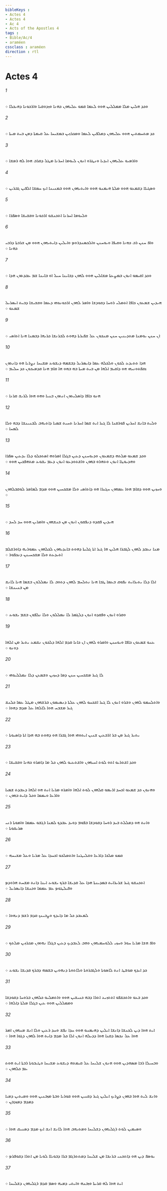 ```yaml
---
bibleKeys : 
- Actes 4
- Actes 4
- Ac 4
- Acts of the Apostles 4
tags : 
- Bible/Ac/4
- araméen
cssclass : araméen
direction : rtl
---
```


# Actes 4

###### 1
ܘܟܕ ܗܠܝܢ ܡܠܐ ܡܡܠܠܝܢ ܗܘܘ ܠܥܡܐ ܩܡܘ ܥܠܝܗܘܢ ܟܗܢܐ ܘܙܕܘܩܝܐ ܘܐܪܟܘܢܐ ܕܗܝܟܠܐ ܀
###### 2
ܟܕ ܡܬܚܡܬܝܢ ܗܘܘ ܥܠܝܗܘܢ ܕܡܠܦܝܢ ܠܥܡܐ ܘܡܟܪܙܝܢ ܒܡܫܝܚܐ ܥܠ ܩܝܡܬܐ ܕܡܢ ܒܝܬ ܡܝܬܐ ܀
###### 3
ܘܐܪܡܝܘ ܥܠܝܗܘܢ ܐܝܕܝܐ ܘܢܛܪܘ ܐܢܘܢ ܠܝܘܡܐ ܐܚܪܢܐ ܡܛܠ ܕܩܪܒ ܗܘܐ ܠܗ ܪܡܫܐ ܀
###### 4
ܘܤܓܝܐܐ ܕܫܡܥܘ ܗܘܘ ܡܠܬܐ ܗܝܡܢܘ ܗܘܘ ܘܐܝܬܝܗܘܢ ܗܘܘ ܒܡܢܝܢܐ ܐܝܟ ܚܡܫܐ ܐܠܦܝܢ ܓܒܪܝܢ ܀
###### 5
ܘܠܝܘܡܐ ܐܚܪܢܐ ܐܬܟܢܫܘ ܐܪܟܘܢܐ ܘܩܫܝܫܐ ܘܤܦܪܐ ܀
###### 6
ܘܐܦ ܚܢܢ ܪܒ ܟܗܢܐ ܘܩܝܦܐ ܘܝܘܚܢܢ ܘܐܠܟܤܢܕܪܘܤ ܘܐܝܠܝܢ ܕܐܝܬܝܗܘܢ ܗܘܘ ܡܢ ܫܪܒܬܐ ܕܪܒܝ ܟܗܢܐ ܀
###### 7
ܘܟܕ ܐܩܝܡܘ ܐܢܘܢ ܒܡܨܥܬܐ ܡܫܐܠܝܢ ܗܘܘ ܠܗܘܢ ܕܒܐܝܢܐ ܚܝܠ ܐܘ ܒܐܝܢܐ ܫܡ ܥܒܕܬܘܢ ܗܕܐ ܀
###### 8
ܗܝܕܝܢ ܫܡܥܘܢ ܟܐܦܐ ܐܬܡܠܝ ܪܘܚܐ ܕܩܘܕܫܐ ܘܐܡܪ ܠܗܘܢ ܐܪܟܘܢܘܗܝ ܕܥܡܐ ܘܩܫܝܫܐ ܕܒܝܬ ܐܝܤܪܝܠ ܫܡܥܘ ܀
###### 9
ܐܢ ܚܢܢ ܝܘܡܢܐ ܡܬܕܝܢܝܢ ܚܢܢ ܡܢܟܘܢ ܥܠ ܫܦܝܪܬܐ ܕܗܘܬ ܠܒܪܢܫܐ ܟܪܝܗܐ ܕܒܡܢܐ ܗܢܐ ܐܬܐܤܝ ܀
###### 10
ܗܕܐ ܬܬܝܕܥ ܠܟܘܢ ܘܠܟܠܗ ܥܡܐ ܕܐܝܤܪܝܠ ܕܒܫܡܗ ܕܝܫܘܥ ܡܫܝܚܐ ܢܨܪܝܐ ܗܘ ܕܐܢܬܘܢ ܙܩܦܬܘܢܝܗܝ ܗܘ ܕܐܩܝܡ ܐܠܗܐ ܡܢ ܒܝܬ ܡܝܬܐ ܒܗ ܒܗܘ ܗܐ ܩܐܡ ܗܢܐ ܩܕܡܝܟܘܢ ܟܕ ܚܠܝܡ ܀
###### 11
ܗܢܘ ܟܐܦܐ ܕܐܤܠܝܬܘܢ ܐܢܬܘܢ ܒܢܝܐ ܘܗܘ ܗܘܐ ܠܪܝܫ ܩܪܢܐ ܀
###### 12
ܘܠܝܬ ܒܐܢܫ ܐܚܪܝܢ ܦܘܪܩܢܐ ܠܐ ܓܝܪ ܐܝܬ ܫܡܐ ܐܚܪܢܐ ܬܚܝܬ ܫܡܝܐ ܕܐܬܝܗܒ ܠܒܢܝܢܫܐ ܕܒܗ ܘܠܐ ܠܡܚܐ ܀
###### 13
ܘܟܕ ܫܡܥܘ ܡܠܬܗ ܕܫܡܥܘܢ ܘܕܝܘܚܢܢ ܕܥܝܢ ܒܓܠܐ ܐܡܪܘܗ ܐܤܬܟܠܘ ܕܠܐ ܝܕܥܝܢ ܤܦܪܐ ܘܗܕܝܘܛܐ ܐܢܘܢ ܘܬܗܪܘ ܒܗܘܢ ܘܐܫܬܘܕܥܘ ܐܢܘܢ ܕܥܡ ܝܫܘܥ ܡܬܗܦܟܝܢ ܗܘܘ ܀
###### 14
ܘܚܙܝܢ ܗܘܘ ܕܩܐܡ ܗܘܐ ܥܡܗܘܢ ܚܓܝܪܐ ܗܘ ܕܐܬܐܤܝ ܘܠܐ ܡܫܟܚܝܢ ܗܘܘ ܡܕܡ ܠܡܐܡܪ ܠܘܩܒܠܗܘܢ ܀
###### 15
ܗܝܕܝܢ ܦܩܕܘ ܕܢܦܩܘܢ ܐܢܘܢ ܡܢ ܟܢܫܗܘܢ ܘܐܡܪܝܢ ܗܘܘ ܚܕ ܠܚܕ ܀
###### 16
ܡܢܐ ܢܥܒܕ ܠܗܘܢ ܠܓܒܪܐ ܗܠܝܢ ܗܐ ܓܝܪ ܐܬܐ ܓܠܝܬܐ ܕܗܘܬ ܒܐܝܕܝܗܘܢ ܠܟܠܗܘܢ ܥܡܘܪܝܗ ܕܐܘܪܫܠܡ ܐܬܝܕܥܬ ܘܠܐ ܡܫܟܚܝܢܢ ܕܢܟܦܘܪ ܀
###### 17
ܐܠܐ ܕܠܐ ܝܬܝܪܐܝܬ ܢܦܘܩ ܒܥܡܐ ܛܒܐ ܗܢܐ ܢܬܠܚܡ ܠܗܘܢ ܕܬܘܒ ܠܐ ܢܡܠܠܘܢ ܒܫܡܐ ܗܢܐ ܠܐܢܫ ܡܢ ܒܢܝܢܫܐ ܀
###### 18
ܘܩܪܘ ܐܢܘܢ ܘܦܩܕܘ ܐܢܘܢ ܕܠܓܡܪ ܠܐ ܢܡܠܠܘܢ ܘܠܐ ܢܠܦܘܢ ܒܫܡ ܝܫܘܥ ܀
###### 19
ܥܢܘ ܫܡܥܘܢ ܟܐܦܐ ܘܝܘܚܢܢ ܘܐܡܪܘ ܠܗܘܢ ܐܢ ܟܐܢܐ ܩܕܡ ܐܠܗܐ ܕܠܟܘܢ ܢܫܡܥ ܝܬܝܪ ܡܢ ܐܠܗܐ ܕܘܢܘ ܀
###### 20
ܠܐ ܓܝܪ ܡܫܟܚܝܢ ܚܢܢ ܕܡܐ ܕܚܙܝܢ ܘܫܡܥܢ ܕܠܐ ܢܡܠܠܝܘܗܝ ܀
###### 21
ܘܐܬܠܚܡܘ ܠܗܘܢ ܘܫܪܘ ܐܢܘܢ ܠܐ ܓܝܪ ܐܫܟܚܘ ܠܗܘܢ ܥܠܬܐ ܕܢܤܝܡܘܢ ܒܪܫܗܘܢ ܡܛܠ ܥܡܐ ܟܠܢܫ ܓܝܪ ܡܫܒܚ ܗܘܐ ܠܐܠܗܐ ܥܠ ܡܕܡ ܕܗܘܐ ܀
###### 22
ܝܬܝܪ ܓܝܪ ܡܢ ܒܪ ܐܪܒܥܝܢ ܫܢܝܢ ܐܝܬܘܗܝ ܗܘܐ ܓܒܪܐ ܗܘ ܕܗܘܬ ܒܗ ܗܕܐ ܐܬܐ ܕܐܤܝܘܬܐ ܀
###### 23
ܘܟܕ ܐܫܬܪܝܘ ܐܬܘ ܠܘܬ ܐܚܝܗܘܢ ܘܐܫܬܥܝܘ ܠܗܘܢ ܟܠ ܡܐ ܕܐܡܪܘ ܟܗܢܐ ܘܩܫܝܫܐ ܀
###### 24
ܘܗܢܘܢ ܟܕ ܫܡܥܘ ܐܟܚܕ ܐܪܝܡܘ ܩܠܗܘܢ ܠܘܬ ܐܠܗܐ ܘܐܡܪܘ ܡܪܝܐ ܐܢܬ ܗܘ ܐܠܗܐ ܕܥܒܕܬ ܫܡܝܐ ܘܐܪܥܐ ܘܝܡܡܐ ܘܟܠ ܕܐܝܬ ܒܗܘܢ ܀
###### 25
ܘܐܢܬ ܗܘ ܕܡܠܠܬ ܒܝܕ ܪܘܚܐ ܕܩܘܕܫܐ ܒܦܘܡ ܕܘܝܕ ܥܒܕܟ ܠܡܢܐ ܪܓܫܘ ܥܡܡܐ ܘܐܡܘܬܐ ܪܢܝ ܤܪܝܩܘܬܐ ܀
###### 26
ܩܡܘ ܡܠܟܐ ܕܐܪܥܐ ܘܫܠܝܛܢܐ ܘܐܬܡܠܟܘ ܐܟܚܕܐ ܥܠ ܡܪܝܐ ܘܥܠ ܡܫܝܚܗ ܀
###### 27
ܐܬܟܢܫܘ ܓܝܪ ܫܪܝܪܐܝܬ ܒܡܕܝܢܬܐ ܗܕܐ ܥܠ ܩܕܝܫܐ ܒܪܟ ܝܫܘܥ ܐܝܢܐ ܕܐܢܬ ܡܫܚܬ ܗܪܘܕܤ ܘܦܝܠܛܘܤ ܥܡ ܥܡܡܐ ܘܟܢܫܐ ܕܐܝܤܪܝܠ ܀
###### 28
ܠܡܥܒܕ ܟܠ ܡܐ ܕܐܝܕܟ ܘܨܒܝܢܟ ܩܕܡ ܪܫܡ ܕܢܗܘܐ ܀
###### 29
ܘܐܦ ܗܫܐ ܡܪܝܐ ܚܘܪ ܘܚܙܝ ܠܠܘܚܡܝܗܘܢ ܘܗܒ ܠܥܒܕܝܟ ܕܥܝܢ ܒܓܠܐ ܢܗܘܘܢ ܡܟܪܙܝܢ ܡܠܬܟ ܀
###### 30
ܟܕ ܐܝܕܟ ܡܘܫܛ ܐܢܬ ܠܐܤܘܬܐ ܘܠܓܒܪܘܬܐ ܘܠܐܬܘܬܐ ܕܢܗܘܝܢ ܒܫܡܗ ܕܒܪܟ ܩܕܝܫܐ ܝܫܘܥ ܀
###### 31
ܘܟܕ ܒܥܘ ܘܐܬܟܫܦܘ ܐܬܬܙܝܥ ܐܬܪܐ ܕܒܗ ܟܢܝܫܝܢ ܗܘܘ ܘܐܬܡܠܝܘ ܟܠܗܘܢ ܒܪܘܚܐ ܕܩܘܕܫܐ ܘܡܡܠܠܝܢ ܗܘܘ ܥܝܢ ܒܓܠܐ ܡܠܬܐ ܕܐܠܗܐ ܀
###### 32
ܐܝܬ ܗܘܐ ܕܝܢ ܠܟܢܫܐ ܕܐܢܫܐ ܐܝܠܝܢ ܕܗܝܡܢܘ ܗܘܘ ܚܕܐ ܢܦܫ ܘܚܕ ܪܥܝܢ ܘܠܐ ܐܢܫ ܡܢܗܘܢ ܐܡܪ ܗܘܐ ܥܠ ܢܟܤܐ ܕܩܢܐ ܗܘܐ ܕܕܝܠܗ ܐܢܘܢ ܐܠܐ ܟܠ ܡܕܡ ܕܐܝܬ ܗܘܐ ܠܗܘܢ ܕܓܘܐ ܗܘܐ ܀
###### 33
ܘܒܚܝܠܐ ܪܒܐ ܡܤܗܕܝܢ ܗܘܘ ܗܢܘܢ ܫܠܝܚܐ ܥܠ ܩܝܡܬܗ ܕܝܫܘܥ ܡܫܝܚܐ ܘܛܝܒܘܬܐ ܪܒܬܐ ܐܝܬ ܗܘܬ ܥܡ ܟܠܗܘܢ ܀
###### 34
ܘܐܢܫ ܠܝܬ ܗܘܐ ܒܗܘܢ ܕܨܪܝܟ ܐܝܠܝܢ ܓܝܪ ܕܩܢܝܢ ܗܘܘ ܩܘܪܝܐ ܘܒܬܐ ܡܙܒܢܝܢ ܗܘܘ ܘܡܝܬܝܢ ܕܡܝܐ ܕܡܕܡ ܕܡܙܕܒܢ ܀
###### 35
ܘܤܝܡܝܢ ܠܘܬ ܪܓܠܝܗܘܢ ܕܫܠܝܚܐ ܘܡܬܝܗܒ ܗܘܐ ܠܐܢܫ ܐܢܫ ܐܝܟ ܡܕܡ ܕܤܢܝܩ ܗܘܐ ܀
###### 36
ܝܘܤܦ ܕܝܢ ܗܘ ܕܐܬܟܢܝ ܒܪܢܒܐ ܡܢ ܫܠܝܚܐ ܕܡܬܬܪܓܡ ܒܪܐ ܕܒܘܝܐܐ ܠܘܝܐ ܡܢ ܐܬܪܐ ܕܩܘܦܪܤ ܀
###### 37
ܐܝܬ ܗܘܐ ܠܗ ܩܪܝܬܐ ܘܙܒܢܗ ܘܐܝܬܝ ܕܡܝܗ ܘܤܡ ܩܕܡ ܪܓܠܝܗܘܢ ܕܫܠܝܚܐ ܀
